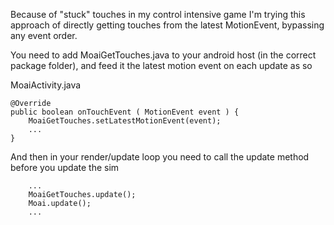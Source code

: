Because of "stuck" touches in my control intensive game I'm trying this approach of directly getting touches from the latest MotionEvent, bypassing any event order.

You need to add MoaiGetTouches.java to your android host (in the correct package folder), and feed it the latest motion event on each update as so

MoaiActivity.java

```
@Override
public boolean onTouchEvent ( MotionEvent event ) {
	MoaiGetTouches.setLatestMotionEvent(event);
	...
}
```

And then in your render/update loop you need to call the update method before you update the sim

```
	...
    MoaiGetTouches.update();
	Moai.update();
	...
```
